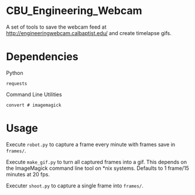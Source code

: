 # CBU_Engineering_Webcam

A set of tools to save the webcam feed at http://engineeringwebcam.calbaptist.edu/ and create timelapse gifs.

# Dependencies #

Python
```
requests
```

Command Line Utilities
```
convert # imagemagick
```

# Usage #
Execute `robot.py` to capture a frame every minute with frames save in `frames/`.

Execute `make_gif.py` to turn all captured frames into a gif. This depends on the ImageMagick command line tool on *nix systems. Defaults to 1 frame/15 minutes at 20 fps.

Executer `shoot.py` to capture a single frame into `frames/`.
